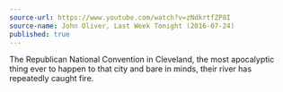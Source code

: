 ```yaml
---
source-url: https://www.youtube.com/watch?v=zNdkrtfZP8I
source-name: John Oliver, Last Week Tonight (2016-07-24)
published: true
---
```

The Republican National Convention in Cleveland, the most apocalyptic thing ever to happen to that city and bare in minds, their river has repeatedly caught fire.
